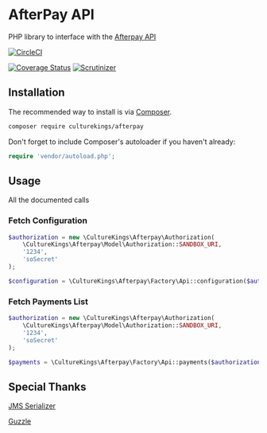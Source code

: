 AfterPay API
=======================

PHP library to interface with the [Afterpay API](https://docs.afterpay.com.au/) 

[![CircleCI](https://circleci.com/gh/culturekings/afterpay.svg?style=svg)](https://circleci.com/gh/culturekings/afterpay)

[![Coverage Status](https://coveralls.io/repos/github/culturekings/afterpay/badge.svg)](https://coveralls.io/github/culturekings/afterpay)
[![Scrutinizer](https://scrutinizer-ci.com/g/culturekings/afterpay/badges/quality-score.png?b=master)](https://scrutinizer-ci.com/g/culturekings/afterpay/badges/quality-score.png?b=master)


## Installation

The recommended way to install is via [Composer](http://getcomposer.org).


```bash
composer require culturekings/afterpay
```

Don't forget to include Composer's autoloader if you haven't already:

```php
require 'vendor/autoload.php';
```

## Usage

All the documented calls 

### Fetch Configuration

```php
$authorization = new \CultureKings\Afterpay\Authorization(
    \CultureKings\Afterpay\Model\Authorization::SANDBOX_URI,
    '1234',
    'soSecret'
);

$configuration = \CultureKings\Afterpay\Factory\Api::configuration($authorization)->get()
```

### Fetch Payments List

```php
$authorization = new \CultureKings\Afterpay\Authorization(
    \CultureKings\Afterpay\Model\Authorization::SANDBOX_URI,
    '1234',
    'soSecret'
);

$payments = \CultureKings\Afterpay\Factory\Api::payments($authorization)->list()
```

## Special Thanks

[JMS Serializer](https://github.com/schmittjoh/serializer)

[Guzzle](https://github.com/guzzle/guzzle)

